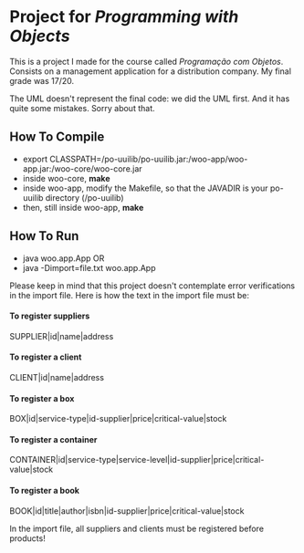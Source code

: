# Project for *Programming with Objects*
This is a project I made for the course called *Programação com Objetos*. Consists on a management application for a distribution company.
My final grade was 17/20.

The UML doesn't represent the final code: we did the UML first. And it has quite some mistakes. Sorry about that.

## How To Compile
- export CLASSPATH=<folder>/po-uuilib/po-uuilib.jar:<folder>/woo-app/woo-app.jar:<folder>/woo-core/woo-core.jar
- inside woo-core, **make**
- inside woo-app, modify the Makefile, so that the JAVADIR is your po-uuilib directory (<folder>/po-uuilib)
- then, still inside woo-app, **make**

## How To Run
- java woo.app.App 
OR
- java -Dimport=file.txt woo.app.App

Please keep in mind that this project doesn't contemplate error verifications in the import file. Here is how the text in the import file must be:
#### To register suppliers
SUPPLIER|id|name|address
#### To register a client
CLIENT|id|name|address
#### To register a box
BOX|id|service-type|id-supplier|price|critical-value|stock
#### To register a container
CONTAINER|id|service-type|service-level|id-supplier|price|critical-value|stock
#### To register a book
BOOK|id|title|author|isbn|id-supplier|price|critical-value|stock

In the import file, all suppliers and clients must be registered before products!
